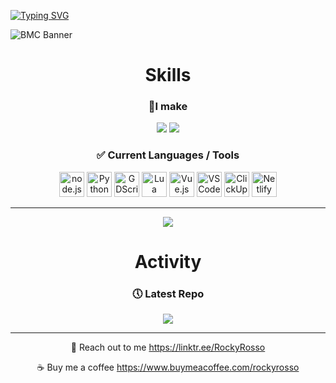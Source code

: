 [![Typing SVG](https://readme-typing-svg.demolab.com?font=Fira+Code&size=50&pause=1000&color=0055F7&center=true&vCenter=true&width=935&height=60&lines=Hi%2C+I'm+RockyRosso+%F0%9F%91%8B;I+enjoy+making+things+%F0%9F%99%82)](https://git.io/typing-svg)

![BMC Banner](https://user-images.githubusercontent.com/79947006/203442916-fcc987d9-3d50-4b51-985f-53d8e37f1fb7.jpg)

<div align="center">
  <h1>Skills</h1>
  <div align="center">
    <h3>📝I make</h3>
    <img src="https://img.shields.io/badge/Discord Bots-5865F2?style=for-the-badge&logo=discord&logoColor=white" /> <img src="https://img.shields.io/badge/Websites-4285F4?style=for-the-badge&logo=Google-chrome&logoColor=white" />
  </div>

  <div align="center">
    <h3>✅ Current Languages / Tools</h3>
    <img title="node.js" src="https://cdn.jsdelivr.net/gh/devicons/devicon/icons/nodejs/nodejs-original.svg" width="40" /> 
    <img title="Python" src="https://cdn.jsdelivr.net/gh/devicons/devicon/icons/python/python-original.svg" width="40" /> 
    <img title="GDScript" src="https://cdn.jsdelivr.net/gh/devicons/devicon/icons/godot/godot-original.svg" width="40" /> 
    <img title="Lua" src="https://cdn.jsdelivr.net/gh/devicons/devicon/icons/lua/lua-original-wordmark.svg" width="40" /> 
    <img title="Vue.js" src="https://cdn.jsdelivr.net/gh/devicons/devicon/icons/vuejs/vuejs-original.svg" width="40" />
    <img src="https://cdn.jsdelivr.net/gh/devicons/devicon/icons/vscode/vscode-original.svg" width="40" title="VSCode" />
    <img src="https://clickup.com/images/brand-assets/logo-symbol-color.svg" width="40" title="ClickUp" />
    <img src="https://user-images.githubusercontent.com/79947006/209476896-e8a10699-9d2b-48e2-af47-9b3a7a084e7e.png" width="40" title="Netlify" />
  </div>
  
  <hr />
    
  <div align="center">
    <img src="https://github-readme-stats.vercel.app/api/top-langs/?username=RockyRosso&layout=compact&theme=transparent" />
  </div>
</div>

<div align="center">
  <h1>Activity</h1>
  
  <div align="center">
    <h3>🕔 Latest Repo</h3>
    <a href="https://github.com/RockyRosso/Placement-System">
      <img src="https://github-readme-stats.vercel.app/api/pin/?username=RockyRosso&repo=Placement-System&theme=transparent" />
    </a>
  </div>
  
  <hr />
  
  🤙 Reach out to me
  https://linktr.ee/RockyRosso
  
  ☕ Buy me a coffee
  https://www.buymeacoffee.com/rockyrosso
</div>
